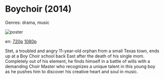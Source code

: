 # Boychoir (2014)

Genres: drama, music

![poster](http://image.tmdb.org/t/p/w500/t1uZbW1BsKNxOs28jYRXTxLxVjF.jpg)

en:
  [720p](magnet:?xt=urn:btih:c0dd48e8648af4d129270040f429e0d73e090713&dn=Boychoir+(2014)&tr=udp%3A%2F%2Ftracker.yify-torrents.com%2Fannounce&tr=udp%3A%2F%2Fopen.demonii.com%3A1337&tr=udp%3A%2F%2Fexodus.desync.com%3A6969&tr=udp%3A%2F%2Ftracker.istole.it%3A80&tr=udp%3A%2F%2Ftracker.publicbt.com%3A80&tr=udp%3A%2F%2Ftracker.openbittorrent.com%3A80&tr=udp%3A%2F%2Ftracker.leechers-paradise.org%3A6969&tr=udp%3A%2F%2F9.rarbg.com%3A2710&tr=udp%3A%2F%2Fp4p.arenabg.ch%3A1337&tr=udp%3A%2F%2Fp4p.arenabg.com%3A1337&tr=udp%3A%2F%2Ftracker.coppersurfer.tk%3A6969)
  [1080p](magnet:?xt=urn:btih:BE983110AB6DF4E801909368B603BFB286D141DB&tr=udp://glotorrents.pw:6969/announce&tr=udp://tracker.opentrackr.org:1337/announce&tr=udp://torrent.gresille.org:80/announce&tr=udp://tracker.openbittorrent.com:80&tr=udp://tracker.coppersurfer.tk:6969&tr=udp://tracker.leechers-paradise.org:6969&tr=udp://p4p.arenabg.ch:1337&tr=udp://tracker.internetwarriors.net:1337)
  


Stet, a troubled and angry 11-year-old orphan from a small Texas town, ends up at a Boy Choir school back East after the death of his single mom. Completely out of his element, he finds himself in a battle of wills with a demanding Choir Master who recognizes a unique talent in this young boy as he pushes him to discover his creative heart and soul in music.